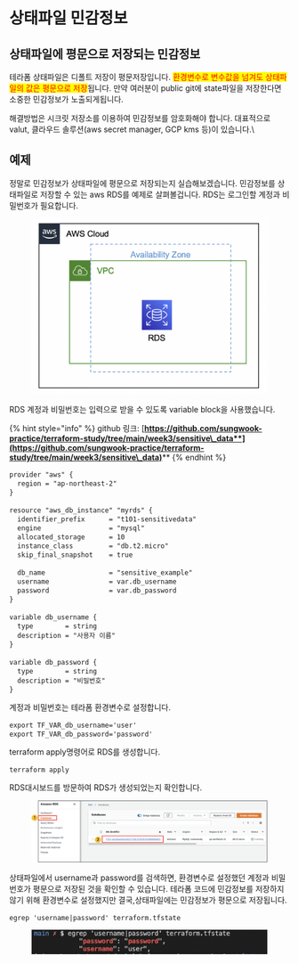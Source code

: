 # 상태파일 민감정보

## 상태파일에 평문으로 저장되는 민감정보

테라폼 상태파일은 디폴트 저장이 평문저장입니다. <mark style="color:red;">환경변수로 변수값을 넘겨도 상태파일의 값은 평문으로 저장</mark>됩니다. 만약 여러분이 public git에 state파일을 저장한다면 소중한 민감정보가 노출되게됩니다.



해결방법은 시크릿 저장소를 이용하여 민감정보를 암호화해야 합니다. 대표적으로 valut, 클라우드 솔루션(aws secret manager, GCP kms 등)이 있습니다.\\



## 예제

정말로 민감정보가 상태파일에 평문으로 저장되는지 실습해보겠습니다. 민감정보를 상태파일로 저장할 수 있는 aws RDS를 예제로 살펴볼겁니다. RDS는 로그인할 계정과 비밀번호가 필요합니다.

<figure><img src="../../.gitbook/assets/image (1) (2).png" alt=""><figcaption></figcaption></figure>



RDS 계정과 비밀번호는 입력으로 받을 수 있도록 variable block을 사용했습니다.

{% hint style="info" %}
github 링크: [**https://github.com/sungwook-practice/terraform-study/tree/main/week3/sensitive\_data**](https://github.com/sungwook-practice/terraform-study/tree/main/week3/sensitive\_data)****
{% endhint %}

```hcl
provider "aws" {
  region = "ap-northeast-2"
}

resource "aws_db_instance" "myrds" {
  identifier_prefix      = "t101-sensitivedata"
  engine                 = "mysql"
  allocated_storage      = 10
  instance_class         = "db.t2.micro"
  skip_final_snapshot    = true

  db_name                = "sensitive_example"
  username               = var.db_username
  password               = var.db_password
}

variable db_username {
  type        = string
  description = "사용자 이름"
}

variable db_password {
  type        = string
  description = "비밀번호"
}
```



계정과 비밀번호는 테라폼 환경변수로 설정합니다.

```shell
export TF_VAR_db_username='user'
export TF_VAR_db_password='password'
```



terraform apply명령어로 RDS를 생성합니다.

```shell
terraform apply
```



RDS대시보드를 방문하여 RDS가 생성되었는지 확인합니다.

<figure><img src="../../.gitbook/assets/image (4) (2).png" alt=""><figcaption></figcaption></figure>



상태파일에서 username과 password를 검색하면, 환경변수로 설정했던 계정과 비밀번호가 평문으로 저장된 것을 확인할 수 있습니다. 테라폼 코드에 민감정보를 저장하지 않기 위해 환경변수로 설정했지만 결국,상태파일에는 민감정보가 평문으로 저장됩니다.

```shell
egrep 'username|password' terraform.tfstate
```

<figure><img src="../../.gitbook/assets/image (13).png" alt=""><figcaption></figcaption></figure>
